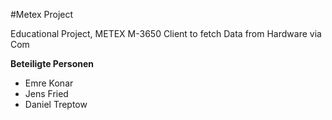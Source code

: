 #Metex Project

Educational Project, METEX M-3650 Client to fetch Data from Hardware via Com

**Beteiligte Personen**
* Emre Konar
* Jens Fried
* Daniel Treptow
